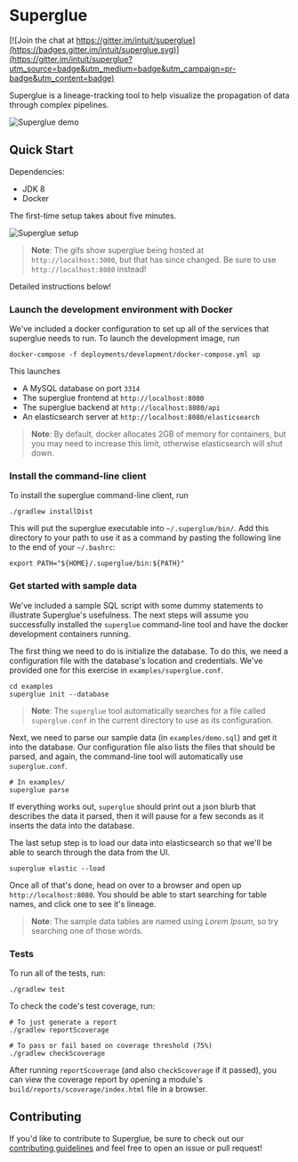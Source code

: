# Superglue

[![Join the chat at https://gitter.im/intuit/superglue](https://badges.gitter.im/intuit/superglue.svg)](https://gitter.im/intuit/superglue?utm_source=badge&utm_medium=badge&utm_campaign=pr-badge&utm_content=badge)

Superglue is a lineage-tracking tool to help visualize
the propagation of data through complex pipelines.

![Superglue demo](.github/assets/SuperglueDemo.gif)

## Quick Start

Dependencies:

* JDK 8
* Docker

The first-time setup takes about five minutes.

![Superglue setup](.github/assets/SuperglueSetup.gif)

> **Note**: The gifs show superglue being hosted at `http://localhost:3000`,
> but that has since changed. Be sure to use `http://localhost:8080` instead!

Detailed instructions below!

### Launch the development environment with Docker

We've included a docker configuration to set up all of the services that
superglue needs to run. To launch the development image, run

```
docker-compose -f deployments/development/docker-compose.yml up
```

This launches

* A MySQL database on port `3314`
* The superglue frontend at `http://localhost:8080`
* The superglue backend at `http://localhost:8080/api`
* An elasticsearch server at `http://localhost:8080/elasticsearch`

> **Note**: By default, docker allocates 2GB of memory for containers, but you
> may need to increase this limit, otherwise elasticsearch will shut down.

### Install the command-line client

To install the superglue command-line client, run

```
./gradlew installDist
```

This will put the superglue executable into `~/.superglue/bin/`.
Add this directory to your path to use it as a command by pasting the following
line to the end of your `~/.bashrc`:

```
export PATH="${HOME}/.superglue/bin:${PATH}"
```

### Get started with sample data

We've included a sample SQL script with some dummy statements to illustrate
Superglue's usefulness. The next steps will assume you successfully installed
the `superglue` command-line tool and have the docker development containers
running.

The first thing we need to do is initialize the database. To do this, we need a
configuration file with the database's location and credentials. We've provided
one for this exercise in `examples/superglue.conf`.

```
cd examples
superglue init --database
```

> **Note**: The `superglue` tool automatically searches for a file called
> `superglue.conf` in the current directory to use as its configuration.

Next, we need to parse our sample data (in `examples/demo.sql`) and get it into
the database. Our configuration file also lists the files that should be parsed,
and again, the command-line tool will automatically use `superglue.conf`.

```
# In examples/
superglue parse
```

If everything works out, `superglue` should print out a json blurb that describes
the data it parsed, then it will pause for a few seconds as it inserts the data
into the database.

The last setup step is to load our data into elasticsearch so that we'll be able
to search through the data from the UI.

```
superglue elastic --load
```

Once all of that's done, head on over to a browser and open up `http://localhost:8080`.
You should be able to start searching for table names, and click one to see it's
lineage.

> **Note**: The sample data tables are named using _Lorem Ipsum_, so try searching one
> of those words.

### Tests

To run all of the tests, run:

```
./gradlew test
```

To check the code's test coverage, run:

```
# To just generate a report
./gradlew reportScoverage

# To pass or fail based on coverage threshold (75%)
./gradlew checkScoverage
```

After running `reportScoverage` (and also `checkScoverage` if it passed), you can
view the coverage report by opening a module's `build/reports/scoverage/index.html`
file in a browser.

## Contributing

If you'd like to contribute to Superglue, be sure to check out our
[contributing guidelines] and feel free to open an issue or pull request!

[contributing guidelines]: .github/CONTRIBUTING.md

